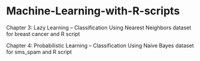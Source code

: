 # Machine-Learning-with-R-scripts

Chapter 3: Lazy Learning – Classification Using Nearest Neighbors dataset for breast cancer and R script

Chapter 4: Probabilistic Learning – Classification Using Naive Bayes dataset for sms_spam and R script


